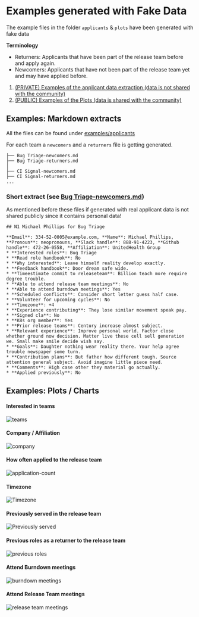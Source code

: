 # Examples generated with Fake Data

The example files in the folder `applicants` & `plots` have been generated with fake data

**Terminology**
* Returners: Applicants that have been part of the release team before and apply again.
* Newcomers: Applicants that have not been part of the release team yet and may have applied before. 

1. [(PRIVATE) Examples of the applicant data extraction (data is not shared with the community)](#examples-markdown-extracts)
2. [(PUBLIC) Examples of the Plots (data is shared with the community)](#examples-plots--charts)


## Examples: Markdown extracts


All the files can be found under [examples/applicants](https://github.com/kubernetes-sigs/release-team-shadow-stats/tree/main/examples/applicants)

For each team a `newcomers` and a `returners` file is getting generated.

```
├── Bug Triage-newcomers.md
├── Bug Triage-returners.md
│
├── CI Signal-newcomers.md
├── CI Signal-returners.md
...
```

### Short extract (see [Bug Triage-newcomers.md](https://github.com/kubernetes-sigs/release-team-shadow-stats/blob/main/examples/applicants/Bug%20Triage-newcomers.md#n1-michael-phillips-for-bug-triage))

As mentioned before these files if generated with real applicant data is not shared publicly since it contains personal data!

```
## N1 Michael Phillips for Bug Triage

**Email**: 334-52-0005@example.com, **Name**: Michael Phillips, **Pronoun**: neopronouns, **Slack handle**: 888-91-4223, **Github handle**: 472-26-0558, **Affiliation**: UnitedHealth Group
* **Interested roles**: Bug Triage 
* **Read role handbook**: No 
* **Why interested**: Leave himself reality develop exactly. 
* **Feedback handbook**: Door dream safe wide. 
* **Timeestimate commit to releaseteam**: Billion teach more require degree trouble. 
* **Able to attend release team meetings**: No 
* **Able to attend burndown meetings**: Yes 
* **Scheduled conflicts**: Consider short letter guess half case. 
* **Volunteer for upcoming cycles**: No 
* **Timezone**: +4 
* **Experience contributing**: They lose similar movement speak pay. 
* **Signed cla**: No 
* **K8s org member**: Yes 
* **Prior release teams**: Century increase almost subject. 
* **Relevant experience**: Improve personal world. Factor close whether ground now decision. Matter live these cell sell generation we. Small make smile decide wish say. 
* **Goals**: Daughter nothing wear reality there. Your help agree trouble newspaper some turn. 
* **Contribution plans**: But father how different tough. Source attention general subject. Avoid imagine little piece need. 
* **Comments**: High case other they material go actually. 
* **Applied previously**: No 
```

## Examples: Plots / Charts

#### Interested in teams
![teams](./plots/test-interested-in-teams.png)

#### Company / Affiliation
![company](./plots/test-company.png)

#### How often applied to the release team
![application-count](./plots/test-how-often-applied-to-the-release-team.png)

#### Timezone
![Timezone](./plots/test-timezone.png)

#### Previously served in the release team
![Previously served](./plots/test-previously-served-on-the-kubernetes-release-team.png)

#### Previous roles as a returner to the release team
![previous roles](./plots/test-previous-roles.png)

#### Attend Burndown meetings
![burndown meetings](./plots/test-able-to-attend-burndown-meetings.png)

#### Attend Release Team meetings
![release team meetings](./plots/test-able-to-attend-release-team-meetings.png)